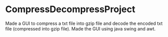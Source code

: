 # CompressDecompressProject
Made a GUI to compress a txt file into gzip file and decode the encoded txt file (compressed into gzip file).
Made the GUI using java swing and awt.
